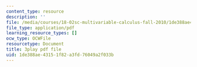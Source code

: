 ```yaml
---
content_type: resource
description: ''
file: /media/courses/18-02sc-multivariable-calculus-fall-2010/1de388ae43151f82a3fd76049a2f033b_AYixF5nY3Vc.pdf
file_type: application/pdf
learning_resource_types: []
ocw_type: OCWFile
resourcetype: Document
title: 3play pdf file
uid: 1de388ae-4315-1f82-a3fd-76049a2f033b
---
```


